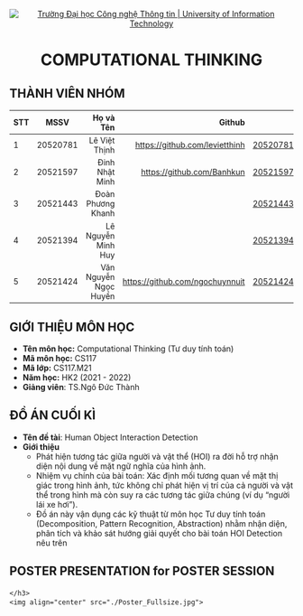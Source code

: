 <!-- Banner -->
<p align="center">
  <a href="https://www.uit.edu.vn/" title="Trường Đại học Công nghệ Thông tin" style="border: none;">
    <img src="https://i.imgur.com/WmMnSRt.png" alt="Trường Đại học Công nghệ Thông tin | University of Information Technology">
  </a>
</p>

<h1 align="center"><b>COMPUTATIONAL THINKING</b></h>

## THÀNH VIÊN NHÓM

| STT    | MSSV          | Họ và Tên              | Github                                               | Email                   |
| ------ |:-------------:| ----------------------:|-----------------------------------------------------:|-------------------------:
| 1      | 20520781      | Lê Việt Thịnh          |     https://github.com/levietthinh                                           |20520781@gm.uit.edu.vn   |
| 2      | 20521597      | Đinh Nhật Minh         |https://github.com/Banhkun	                        |20521597@gm.uit.edu.vn   |
| 3      | 20521443      | Đoàn Phương Khanh ||20521443@gm.uit.edu.vn   |
| 4      | 20521394     | Lê Nguyễn Minh Huy ||20521394@gm.uit.edu.vn   |
| 5      | 20521424      | Văn Nguyễn Ngọc Huyền |https://github.com/ngochuynnuit |20521424@gm.uit.edu.vn   |



## GIỚI THIỆU MÔN HỌC

-   **Tên môn học:** Computational Thinking (Tư duy tính toán)
-   **Mã môn học:** CS117
-   **Mã lớp:** CS117.M21
-   **Năm học:** HK2 (2021 - 2022)
-   **Giảng viên**: TS.Ngô Đức Thành

## ĐỒ ÁN CUỐI KÌ

-   **Tên đề tài**: Human Object Interaction Detection
-   **Giới thiệu**
    -   Phát hiện tương tác giữa người và vật thể (HOI) ra đời hỗ trợ nhận diện nội dung về mặt ngữ nghĩa của hình ảnh.
    -   Nhiệm vụ chính của bài toán: Xác định mối tương quan về mặt thị giác trong hình ảnh, tức không chỉ phát hiện vị trí của cả người và vật thể trong hình mà còn suy ra các tương tác giữa chúng (ví dụ “người lái xe hơi”).
    -   Đồ án này vận dụng các kỹ thuật từ môn học Tư duy tính toán (Decomposition, Pattern Recognition, Abstraction) nhằm nhận diện, phân tích và khảo sát hướng giải quyết cho bài toán HOI Detection nêu trên

## POSTER PRESENTATION for POSTER SESSION
    </h3>
    <img align="center" src="./Poster_Fullsize.jpg">

